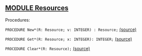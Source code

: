 
## [MODULE Resources](https://github.com/io-core/Mod/blob/main/Resources.Mod)

Procedures:


<code>PROCEDURE New*(R: Resource; v: INTEGER) : Resource;</code> [(source)](https://github.com/io-core/Mod/blob/main/Resources.Mod#L11)


<code>PROCEDURE Get*(R: Resource; x: INTEGER): INTEGER;</code> [(source)](https://github.com/io-core/Mod/blob/main/Resources.Mod#L21)


<code>PROCEDURE Clear*(R: Resource);</code> [(source)](https://github.com/io-core/Mod/blob/main/Resources.Mod#L32)

